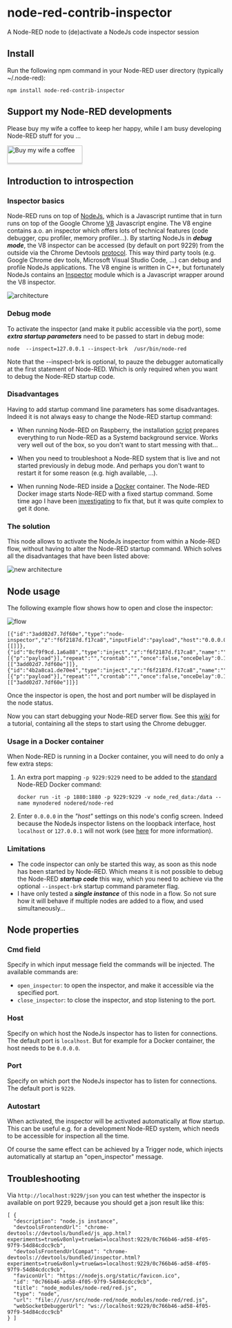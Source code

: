 # node-red-contrib-inspector
A Node-RED node to (de)activate a NodeJs code inspector session

## Install
Run the following npm command in your Node-RED user directory (typically ~/.node-red):
```
npm install node-red-contrib-inspector
```

## Support my Node-RED developments

Please buy my wife a coffee to keep her happy, while I am busy developing Node-RED stuff for you ...

<a href="https://www.buymeacoffee.com/bartbutenaers" target="_blank"><img src="https://www.buymeacoffee.com/assets/img/custom_images/orange_img.png" alt="Buy my wife a coffee" style="height: 41px !important;width: 174px !important;box-shadow: 0px 3px 2px 0px rgba(190, 190, 190, 0.5) !important;-webkit-box-shadow: 0px 3px 2px 0px rgba(190, 190, 190, 0.5) !important;" ></a>

## Introduction to introspection

### Inspector basics
Node-RED runs on top of [NodeJs](https://nodejs.org/en/), which is a Javascript runtime that in turn runs on top of the Google Chrome [V8](https://v8.dev/) Javascript engine. The V8 engine contains a.o. an inspector which offers lots of technical features (code debugger, cpu profiler, memory profiler...).  By starting NodeJs in ***debug mode***, the V8 inspector can be accessed (by default on port 9229) from the outside via the Chrome Devtools [protocol](https://chromedevtools.github.io/devtools-protocol/tot/Runtime/).  This way third party tools (e.g. Google Chrome dev tools, Microsoft Visual Studio Code, ...) can debug and profile NodeJs applications.  The V8 engine is written in C++, but fortunately NodeJs contains an [Inspector](https://nodejs.org/api/inspector.html) module which is a Javascript wrapper around the V8 inspector.

![architecture](https://user-images.githubusercontent.com/14224149/145110993-8557badb-5cae-45de-98be-436740a3fa2a.png)

### Debug mode
To activate the inspector (and make it public accessible via the port), some ***extra startup parameters*** need to be passed to start in debug mode:

```
node  --inspect=127.0.0.1 --inspect-brk  /usr/bin/node-red
```
Note that the --inspect-brk is optional, to pauze the debugger automatically at the first statement of Node-RED.  Which is only required when you want to debug the Node-RED startup code.

### Disadvantages
Having to add startup command line parameters has some disadvantages.  Indeed it is not always easy to change the Node-RED startup command:
+ When running Node-RED on Raspberry, the installation [script](https://nodered.org/docs/getting-started/raspberrypi) prepares everything to run Node-RED as a Systemd background service.  Works very well out of the box, so you don't want to start messing with that...

+ When you need to troubleshoot a Node-RED system that is live and not started previously in debug mode.  And perhaps you don't want to restart it for some reason (e.g. high available, ...).  

+ When running Node-RED inside a [Docker](https://nodered.org/docs/getting-started/docker) container.  The Node-RED Docker image starts Node-RED with a fixed startup command. Some time ago I have been [investigating](https://discourse.nodered.org/t/debugging-nodejs-in-node-red-docker-container/21370) to fix that, but it was quite complex to get it done.

### The solution
This node allows to activate the NodeJs inspector from within a Node-RED flow, without having to alter the Node-RED startup command.  Which solves all the disadvantages that have been listed above:

![new architecture](https://user-images.githubusercontent.com/14224149/145113656-edc68172-d0f7-4745-a2a0-108adead9631.png)

## Node usage

The following example flow shows how to open and close the inspector:

![flow](https://user-images.githubusercontent.com/14224149/145113879-90a11bab-d003-4383-b993-826aab5d0fd8.png)
```
[{"id":"3add02d7.7df60e","type":"node-inspector","z":"f6f2187d.f17ca8","inputField":"payload","host":"0.0.0.0","portNumber":9229,"autoStart":false,"name":"","x":580,"y":380,"wires":[[]]},{"id":"8cf9f9cd.1a6a88","type":"inject","z":"f6f2187d.f17ca8","name":"","props":[{"p":"payload"}],"repeat":"","crontab":"","once":false,"onceDelay":0.1,"topic":"","payload":"open_inspector","payloadType":"str","x":340,"y":380,"wires":[["3add02d7.7df60e"]]},{"id":"4b2a8ca1.de70e4","type":"inject","z":"f6f2187d.f17ca8","name":"","props":[{"p":"payload"}],"repeat":"","crontab":"","once":false,"onceDelay":0.1,"topic":"","payload":"close_inspector","payloadType":"str","x":340,"y":440,"wires":[["3add02d7.7df60e"]]}]
```
Once the inspector is open, the host and port number will be displayed in the node status.

Now you can start debugging your Node-RED server flow.  See this [wiki](https://github.com/bartbutenaers/node-red-contrib-inspector/wiki) for a tutorial, containing all the steps to start using the Chrome debugger.

### Usage in a Docker container
When Node-RED is running in a Docker container, you will need to do only a few extra steps:

1. An extra port mapping `-p 9229:9229` need to be added to the [standard](https://nodered.org/docs/getting-started/docker) Node-RED Docker command:
   ```
   docker run -it -p 1880:1880 -p 9229:9229 -v node_red_data:/data --name mynodered nodered/node-red
   ```
2. Enter `0.0.0.0` in the *"host"* settings on this node's config screen.  Indeed because the NodeJs inspector listens on the loopback interface, host `localhost` or `127.0.0.1` will not work (see [here](https://www.howtogeek.com/225487/what-is-the-difference-between-127.0.0.1-and-0.0.0.0/) for more information).

### Limitations
+ The code inspector can only be started this way, as soon as this node has been started by Node-RED.  Which means it is not possible to debug the Node-RED ***startup code*** this way, which you need to achieve via the optional `--inspect-brk` startup command parameter flag.
+ I have only tested a ***single instance*** of this node in a flow.  So not sure how it will behave if multiple nodes are added to a flow, and used simultaneously...

## Node properties

### Cmd field
Specify in which input message field the commands will be injected. The available commands are:
+ `open_inspector`: to open the inspector, and make it accessible via the specified port.
+ `close_inspector`: to close the inspector, and stop listening to the port.

### Host
Specify on which host the NodeJs inspector has to listen for connections. The default port is `localhost`.  But for example for a Docker container, the host needs to be `0.0.0.0`.

### Port
Specify on which port the NodeJs inspector has to listen for connections. The default port is `9229`.

### Autostart
When activated, the inspector will be activated automatically at flow startup.  This can be useful e.g. for a development Node-RED system, which needs to be accessible for inspection all the time.

Of course the same effect can be achieved by a Trigger node, which injects automatically at startup an "open_inspector" message.

## Troubleshooting

Via `http://localhost:9229/json` you can test whether the inspector is available on port 9229, because you should get a json result like this:
```
[ {
  "description": "node.js instance",
  "devtoolsFrontendUrl": "chrome-devtools://devtools/bundled/js_app.html?experiments=true&v8only=true&ws=localhost:9229/0c766b46-ad58-4f05-97f9-54d84cdcc9cb",
  "devtoolsFrontendUrlCompat": "chrome-devtools://devtools/bundled/inspector.html?experiments=true&v8only=true&ws=localhost:9229/0c766b46-ad58-4f05-97f9-54d84cdcc9cb",
  "faviconUrl": "https://nodejs.org/static/favicon.ico",
  "id": "0c766b46-ad58-4f05-97f9-54d84cdcc9cb",
  "title": "node_modules/node-red/red.js",
  "type": "node",
  "url": "file:///usr/src/node-red/node_modules/node-red/red.js",
  "webSocketDebuggerUrl": "ws://localhost:9229/0c766b46-ad58-4f05-97f9-54d84cdcc9cb"
} ]
```
